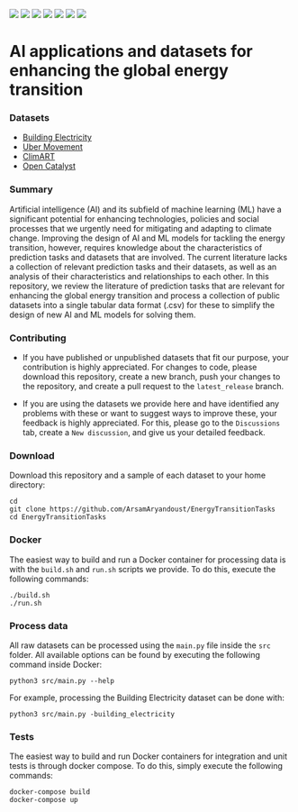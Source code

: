 <img src="https://img.shields.io/badge/BuildingElectricity-ready-blue"/> <img src="https://img.shields.io/badge/WindFarm-preparing-red"/> <img src="https://img.shields.io/badge/GenerationScheduling-preparing-red"/> <img src="https://img.shields.io/badge/UberMovement-ready-blue"/> <img src="https://img.shields.io/badge/ClimART-ready-blue"/> <img src="https://img.shields.io/badge/ClimateDownscaling-preparing-red"/> <img src="https://img.shields.io/badge/OpenCatalyst-preparing-red"/>

# AI applications and datasets for enhancing the global energy transition

### Datasets

* [Building Electricity](https://github.com/ArsamAryandoust/EnergyTransitionTasks/tree/master/datasets/BuildingElectricity)
* [Uber Movement](https://github.com/ArsamAryandoust/EnergyTransitionTasks/tree/master/datasets/UberMovement)
* [ClimART](https://github.com/ArsamAryandoust/EnergyTransitionTasks/tree/master/datasets/ClimART)
* [Open Catalyst](https://github.com/ArsamAryandoust/EnergyTransitionTasks/tree/master/datasets/OpenCatalyst)


### Summary
 
Artificial intelligence (AI) and its subfield of machine learning (ML) have a 
significant potential for enhancing technologies, policies and social processes 
that we urgently need for mitigating and adapting to climate change. Improving the 
design of AI and ML models for tackling the energy transition, however, requires 
knowledge about the characteristics of prediction tasks and datasets that are involved. 
The current literature lacks a collection of relevant prediction tasks and their 
datasets, as well as an analysis of their characteristics and relationships to each 
other. In this repository, we review the literature of prediction tasks that are 
relevant for enhancing the global energy transition and process a collection of 
public datasets into a single tabular data format (.csv) for these to simplify the 
design of new AI and ML models for solving them.


### Contributing

* If you have published or unpublished datasets that fit our purpose, your contribution
is highly appreciated. For changes to code, please download this repository, create 
a new branch, push your changes to the repository, and create a pull request to 
the `latest_release` branch.

* If you are using the datasets we provide here and have identified any problems 
with these or want to suggest ways to improve these, your feedback is highly 
appreciated. For this, please go to the `Discussions` tab, create a `New discussion`,
and give us your detailed feedback.


### Download

Download this repository and a sample of each dataset to your home directory:

```
cd 
git clone https://github.com/ArsamAryandoust/EnergyTransitionTasks
cd EnergyTransitionTasks
```


### Docker

The easiest way to build and run a Docker container for processing data is with 
the `build.sh` and `run.sh` scripts we provide. To do this, execute the following 
commands:

```
./build.sh
./run.sh
```


### Process data

All raw datasets can be processed using the `main.py` file inside the `src` folder.
All available options can be found by executing the following command inside Docker:
```
python3 src/main.py --help
```

For example, processing the Building Electricity dataset can be done with:
```
python3 src/main.py -building_electricity
```


### Tests

The easiest way to build and run Docker containers for integration and unit tests
is through docker compose. To do this, simply execute the following commands:
```
docker-compose build
docker-compose up
```



